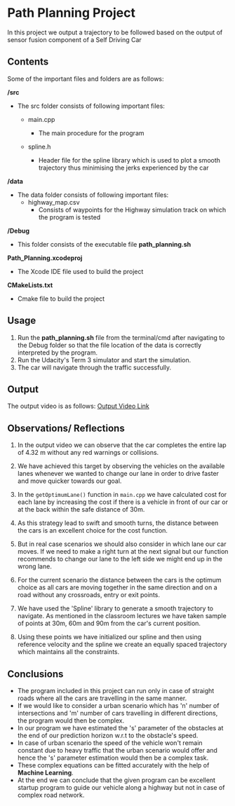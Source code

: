 
# Path Planning Project

In this project we output a trajectory to be followed based on the output of sensor fusion component of a Self Driving Car

## Contents

Some of the important files and folders are as follows:

**/src**
- The src folder consists of following important files:
    - main.cpp
        - The main procedure for the program

    - spline.h
        - Header file for the spline library which is used to plot a smooth trajectory thus minimising the jerks experienced by the car
  
**/data**
- The data folder consists of following important files:
    - highway_map.csv
        - Consists of waypoints for the Highway simulation track on which the program is tested

**/Debug**
- This folder consists of the executable file **path_planning.sh**

**Path_Planning.xcodeproj**
- The Xcode IDE file used to build the project
    
**CMakeLists.txt**
- Cmake file to build the project

## Usage
1. Run the **path_planning.sh** file from the terminal/cmd after navigating to the Debug folder so that the file location of the data is correctly interpreted by the program.
2. Run the Udacity's Term 3 simulator and start the simulation.
3. The car will navigate through the traffic successfully.

## Output

The output video is as follows: [Output Video Link](https://youtu.be/owN8G9ZRcdY)

## Observations/ Reflections

1. In the output video we can observe that the car completes the entire lap of 4.32 m without any red warnings or collisions.

2. We have achieved this target by observing the vehicles on the available lanes whenever we wanted to change our lane in order to drive faster and move quicker towards our goal.

3. In the `getOptimumLane()` function in `main.cpp` we have calculated cost for each lane by increasing the cost if there is a vehicle in front of our car or at the back within the safe distance of 30m.

4. As this strategy lead to swift and smooth turns, the distance between the cars is an excellent choice for the cost function.

5. But in real case scenarios we should also consider in which lane our car moves. If we need to make a right turn at the next signal but our function recommends to change our lane to the left side we might end up in the wrong lane.

6. For the current scenario the distance between the cars is the optimum choice as all cars are moving together in the same direction and on a road without any crossroads, entry or exit points.

7. We have used the 'Spline' library to generate a smooth trajectory to navigate. As mentioned in the classroom lectures we have taken sample of points at 30m, 60m and 90m from the car's current position.

8. Using these points we have initialized our spline and then using reference velocity and the spline we create an equally spaced trajectory which maintains all the constraints.

## Conclusions
- The program included in this project can run only in case of straight roads where all the cars are travelling in the same manner.
- If we would like to consider a urban scenario which has 'n' number of intersections and 'm' number of cars travelling in different directions, the program would then be complex.
- In our program we have estimated the 's' parameter of the obstacles at the end of our prediction horizon w.r.t to the obstacle's speed.
- In case of urban scenario the speed of the vehicle won't remain constant due to heavy traffic that the urban scenario would offer and hence the 's' parameter estimation would then be a complex task.
- These complex equations can be fitted accurately with the help of **Machine Learning**.
- At the end we can conclude that the given program can be excellent startup program to guide our vehicle along a highway but not in case of complex road network.
